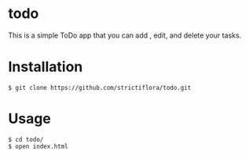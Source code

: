 # todo
This is a simple ToDo app that you can add , edit, and delete your tasks.

# Installation
```
$ git clone https://github.com/strictiflora/todo.git
```

# Usage
```
$ cd todo/
$ open index.html
```
